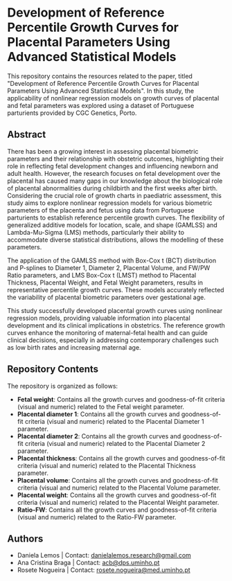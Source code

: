 # Development of Reference Percentile Growth Curves for Placental Parameters Using Advanced Statistical Models

This repository contains the resources related to the paper, titled "Development of Reference Percentile Growth Curves for Placental Parameters Using Advanced Statistical Models". In this study, the applicability of nonlinear regression models on growth curves of placental and fetal parameters was explored using a dataset of Portuguese parturients provided by CGC Genetics, Porto.


## Abstract

There has been a growing interest in assessing placental biometric parameters and their relationship with obstetric outcomes, highlighting their role in reflecting fetal development changes and influencing newborn and adult health. However, the research focuses on fetal development over the placental has caused many gaps in our knowledge about the biological role of placental abnormalities during childbirth and the first weeks after birth.
Considering the crucial role of growth charts in paediatric assessment, this study aims to explore nonlinear regression models for various biometric parameters of the placenta and fetus using data from Portuguese parturients to establish reference percentile growth curves. The flexibility of generalized additive models for location, scale, and shape (GAMLSS) and Lambda-Mu-Sigma (LMS) methods, particularly their ability to accommodate diverse statistical distributions, allows the modelling of these parameters.

The application of the GAMLSS method with Box-Cox t (BCT) distribution and P-splines to Diameter 1, Diameter 2, Placental Volume, and FW/PW Ratio parameters, and LMS Box-Cox t (LMST) method to Placental Thickness, Placental Weight, and Fetal Weight parameters, results in representative percentile growth curves. These models accurately reflected the variability of placental biometric parameters over gestational age.

This study successfully developed placental growth curves using nonlinear regression models, providing valuable information into placental development and its clinical implications in obstetrics. The reference growth curves enhance the monitoring of maternal-fetal health and can guide clinical decisions, especially in addressing contemporary challenges such as low birth rates and increasing maternal age. 


## Repository Contents

The repository is organized as follows:

- **Fetal weight**: Contains all the growth curves and goodness-of-fit criteria (visual and numeric) related to the Fetal weight parameter.
- **Placental diameter 1**: Contains all the growth curves and goodness-of-fit criteria (visual and numeric) related to the Placental Diameter 1 parameter.
- **Placental diameter 2**: Contains all the growth curves and goodness-of-fit criteria (visual and numeric) related to the Placental Diameter 2 parameter.
- **Placental thickness**: Contains all the growth curves and goodness-of-fit criteria (visual and numeric) related to the Placental Thickness parameter.
- **Placental volume**: Contains all the growth curves and goodness-of-fit criteria (visual and numeric) related to the Placental Volume parameter.
- **Placental weight**: Contains all the growth curves and goodness-of-fit criteria (visual and numeric) related to the Placental Weight parameter.
- **Ratio-FW**: Contains all the growth curves and goodness-of-fit criteria (visual and numeric) related to the Ratio-FW parameter.

## Authors

- Daniela Lemos | Contact: danielalemos.research@gmail.com
- Ana Cristina Braga | Contact: acb@dps.uminho.pt
- Rosete Nogueira | Contact: rosete.nogueira@med.uminho.pt
